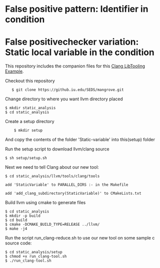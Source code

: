 # False positive pattern: Identifier in condition
# False positivechecker variation: Static local variable in the condition

This repository includes the companion files for this [Clang LibTooling Example](http://kevinaboos.blogspot.com/2013/07/clang-tutorial-part-ii-libtooling.html).

Checkout this repository

       $ git clone https://github.iu.edu/SEDS/mangrove.git

Change directory to where you want llvm directory placed

	$ mkdir static_analysis
	$ cd static_analysis

Create a setup directory

        $ mkdir setup

And copy the contents of the folder 'Static-variable' into this(setup) folder

Run the setup script to download llvm/clang source

	$ sh setup/setup.sh

Next we need to tell Clang about our new tool:

	$ cd static_analysis/llvm/tools/clang/tools

	add 'StaticVariable' to PARALLEL_DIRS :- in the Makefile
	
	add 'add_clang_subdirectory(StaticVariable)' to CMakeLists.txt

Build llvm using cmake to generate files

	$ cd static_analysis 
	$ mkdir -p build
	$ cd build
	$ cmake -DCMAKE_BUILD_TYPE=RELEASE ../llvm/
	$ make -j4

Run the script run_clang-reduce.sh to use our new tool on some sample c source code:

	$ cd static_analysis/setup
	$ chmod +x run_clang-tool.sh
	$ ./run_clang-tool.sh
